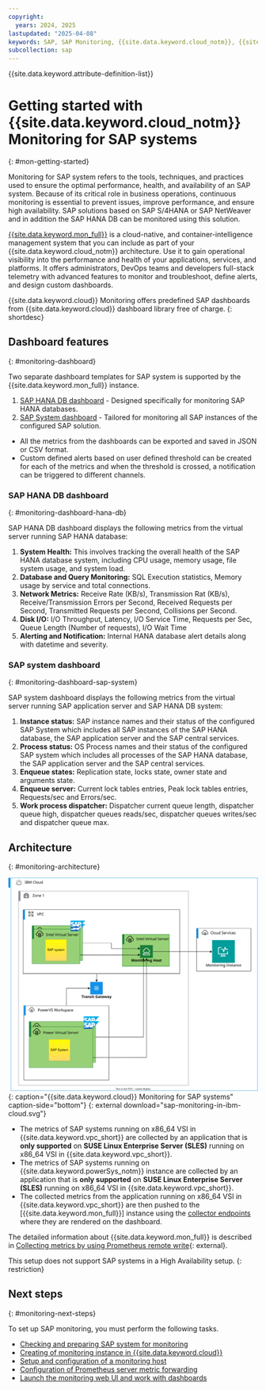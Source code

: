 ```yaml
---
copyright:
  years: 2024, 2025
lastupdated: "2025-04-08"
keywords: SAP, SAP Monitoring, {{site.data.keyword.cloud_notm}}, {{site.data.keyword.ibm_cloud_sap}}, SAP Workloads, SAP HANA
subcollection: sap
---
```


{{site.data.keyword.attribute-definition-list}}


# Getting started with {{site.data.keyword.cloud_notm}} Monitoring for SAP systems
{: #mon-getting-started}

Monitoring for SAP system refers to the tools, techniques, and practices used to ensure the optimal performance, health, and availability of an SAP system. Because of its critical role in business operations, continuous monitoring is essential to prevent issues, improve performance, and ensure high availability. SAP solutions based on SAP S/4HANA or SAP NetWeaver and in addition the SAP HANA DB can be monitored using this solution.

[{{site.data.keyword.mon_full}}](/docs/monitoring?topic=monitoring-getting-started) is a cloud-native, and container-intelligence management system that you can include as part of your {{site.data.keyword.cloud_notm}} architecture. Use it to gain operational visibility into the performance and health of your applications, services, and platforms. It offers administrators, DevOps teams and developers full-stack telemetry with advanced features to monitor and troubleshoot, define alerts, and design custom dashboards.

{{site.data.keyword.cloud}} Monitoring offers predefined SAP dashboards from {{site.data.keyword.cloud}} dashboard library free of charge.
{: shortdesc}

## Dashboard features
{: #monitoring-dashboard}

Two separate dashboard templates for SAP system is supported by the {{site.data.keyword.mon_full}} instance.
1. [SAP HANA DB dashboard](#monitoring-dashboard-hana-db) - Designed specifically for monitoring SAP HANA databases.
1. [SAP System dashboard](#monitoring-dashboard-sap-system) - Tailored for monitoring all SAP instances of the configured SAP solution.

* All the metrics from the dashboards can be exported and saved in JSON or CSV format.
* Custom defined alerts based on user defined threshold can be created for each of the metrics and when the threshold is crossed, a notification can be triggered to different channels.

### SAP HANA DB dashboard
{: #monitoring-dashboard-hana-db}

SAP HANA DB dashboard displays the following metrics from the virtual server running SAP HANA database:
1. **System Health:** This involves tracking the overall health of the SAP HANA database system, including CPU usage, memory usage, file system usage, and system load.
1. **Database and Query Monitoring:** SQL Execution statistics, Memory usage by service and total connections.
1. **Network Metrics:** Receive Rate (KB/s), Transmission Rat (KB/s), Receive/Transmission Errors per Second, Received Requests per Second, Transmitted Requests per Second, Collisions per Second.
1. **Disk I/O:** I/O Throughput, Latency, I/O Service Time, Requests per Sec, Queue Length (Number of requests), I/O Wait Time
1. **Alerting and Notification:** Internal HANA database alert details along with datetime and severity.

### SAP system dashboard
{: #monitoring-dashboard-sap-system}

SAP system dashboard displays the following metrics from the virtual server running SAP application server and SAP HANA DB system:
1. **Instance status:** SAP instance names and their status of the configured SAP System which includes all SAP instances of the SAP HANA database, the SAP application server and the SAP central services.
1. **Process status:** OS Process names and their status of the configured SAP system which includes all processes of the SAP HANA database, the SAP application server and the SAP central services.
1. **Enqueue states:** Replication state, locks state, owner state and arguments state.
1. **Enqueue server:** Current lock tables entries, Peak lock tables entries, Requests/sec and Errors/sec.
1. **Work process dispatcher:** Dispatcher current queue length, dispatcher queue high, dispatcher queues reads/sec, dispatcher queues writes/sec and dispatcher queue max.

## Architecture
{: #monitoring-architecture}

![Figure 1. {{site.data.keyword.cloud}} Monitoring for SAP systems](../images/monitoring-architecture.svg "{{site.data.keyword.cloud}} Monitoring for SAP systems"){: caption="{{site.data.keyword.cloud}} Monitoring for SAP systems" caption-side="bottom"}
{: external download="sap-monitoring-in-ibm-cloud.svg"}

- The metrics of SAP systems running on x86_64 VSI in {{site.data.keyword.vpc_short}} are collected by an application that is **only supported** on **SUSE Linux Enterprise Server (SLES)** running on x86_64 VSI in {{site.data.keyword.vpc_short}}.
- The metrics of SAP systems running on {{site.data.keyword.powerSys_notm}} instance are collected by an application that is **only supported** on **SUSE Linux Enterprise Server (SLES)** running on x86_64 VSI in {{site.data.keyword.vpc_short}}.
- The collected metrics from the application running on x86_64 VSI in {{site.data.keyword.vpc_short}} are then pushed to the [{{site.data.keyword.mon_full}}] instance using the [collector endpoints](/docs/monitoring?topic=monitoring-endpoints#endpoints_ingestion) where they are rendered on the dashboard.

The detailed information about {{site.data.keyword.mon_full}} is described in [Collecting metrics by using Prometheus remote write](/docs/monitoring?topic=monitoring-about-monitor){: external}.

This setup does not support SAP systems in a High Availability setup.
{: restriction}

## Next steps
{: #monitoring-next-steps}

To set up SAP monitoring, you must perform the following tasks.

- [Checking and preparing SAP system for monitoring](/docs/sap?topic=sap-mon-preparing-system)
- [Creating of monitoring instance in {{site.data.keyword.cloud}}](/docs/sap?topic=sap-mon-create-instance)
- [Setup and configuration of a monitoring host](/docs/sap?topic=sap-mon-exporter-setup-config)
- [Configuration of Prometheus server metric forwarding](/docs/sap?topic=sap-mon-metric-forwarding)
- [Launch the monitoring web UI and work with dashboards](/docs/sap?topic=sap-mon-launch-web-ui-dashboards)
